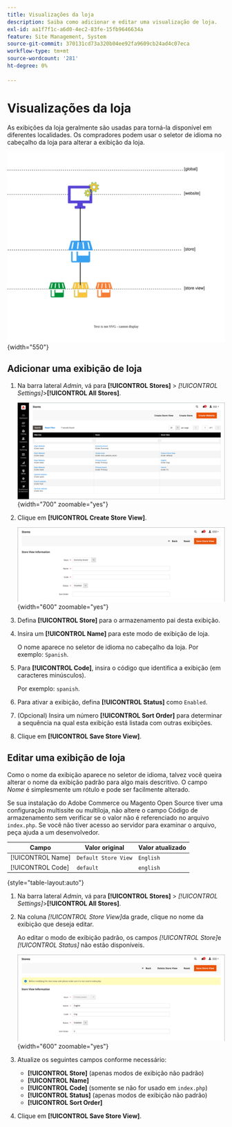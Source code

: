 ```yaml
---
title: Visualizações da loja
description: Saiba como adicionar e editar uma visualização de loja.
exl-id: aa1f7f1c-a6d0-4ec2-83fe-15fb9646634a
feature: Site Management, System
source-git-commit: 370131cd73a320b04ee92fa9609cb24ad4c07eca
workflow-type: tm+mt
source-wordcount: '281'
ht-degree: 0%

---
```


# Visualizações da loja

As exibições da loja geralmente são usadas para torná-la disponível em diferentes localidades. Os compradores podem usar o seletor de idioma no cabeçalho da loja para alterar a exibição da loja.

![Escopo - várias exibições de armazenamento](./assets/scope-multiview.svg){width="550"}

## Adicionar uma exibição de loja

1. Na barra lateral _Admin_, vá para **[!UICONTROL Stores]** > _[!UICONTROL Settings]_>**[!UICONTROL All Stores]**.

   ![Todas as lojas](./assets/stores-all.png){width="700" zoomable="yes"}

1. Clique em **[!UICONTROL Create Store View]**.

   ![Criar exibição de armazenamento](./assets/create-store-view.png){width="600" zoomable="yes"}

1. Defina **[!UICONTROL Store]** para o armazenamento pai desta exibição.

1. Insira um **[!UICONTROL Name]** para este modo de exibição de loja.

   O nome aparece no seletor de idioma no cabeçalho da loja. Por exemplo: `Spanish`.

1. Para **[!UICONTROL Code]**, insira o código que identifica a exibição (em caracteres minúsculos).

   Por exemplo: `spanish`.

1. Para ativar a exibição, defina **[!UICONTROL Status]** como `Enabled`.

1. (Opcional) Insira um número **[!UICONTROL Sort Order]** para determinar a sequência na qual esta exibição está listada com outras exibições.

1. Clique em **[!UICONTROL Save Store View]**.

## Editar uma exibição de loja

Como o nome da exibição aparece no seletor de idioma, talvez você queira alterar o nome da exibição padrão para algo mais descritivo. O campo _Nome_ é simplesmente um rótulo e pode ser facilmente alterado.

Se sua instalação do Adobe Commerce ou Magento Open Source tiver uma configuração multissite ou multiloja, não altere o campo Código de armazenamento sem verificar se o valor não é referenciado no arquivo `index.php`. Se você não tiver acesso ao servidor para examinar o arquivo, peça ajuda a um desenvolvedor.

| Campo | Valor original | Valor atualizado |
| ----- | -------------- | ------------- |
| [!UICONTROL Name] | `Default Store View` | `English` |
| [!UICONTROL Code] | `default` | `english` |

{style="table-layout:auto"}

1. Na barra lateral _Admin_, vá para **[!UICONTROL Stores]** > _[!UICONTROL Settings]_>**[!UICONTROL All Stores]**.

1. Na coluna _[!UICONTROL Store View]_&#x200B;da grade, clique no nome da exibição que deseja editar.

   Ao editar o modo de exibição padrão, os campos _[!UICONTROL Store]_&#x200B;e&#x200B;_[!UICONTROL Status]_ não estão disponíveis.

   ![Modo de exibição de armazenamento - editar modo de exibição padrão](./assets/edit-store-view-info.png){width="600" zoomable="yes"}

1. Atualize os seguintes campos conforme necessário:

   - **[!UICONTROL Store]** (apenas modos de exibição não padrão)
   - **[!UICONTROL Name]**
   - **[!UICONTROL Code]** (somente se não for usado em `index.php`)
   - **[!UICONTROL Status]** (apenas modos de exibição não padrão)
   - **[!UICONTROL Sort Order]**

1. Clique em **[!UICONTROL Save Store View]**.
